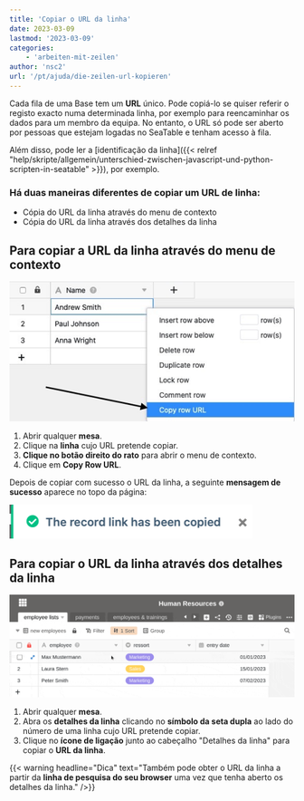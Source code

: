 ```yaml
---
title: 'Copiar o URL da linha'
date: 2023-03-09
lastmod: '2023-03-09'
categories:
    - 'arbeiten-mit-zeilen'
author: 'nsc2'
url: '/pt/ajuda/die-zeilen-url-kopieren'
---
```


Cada fila de uma Base tem um **URL** único. Pode copiá-lo se quiser referir o registo exacto numa determinada linha, por exemplo para reencaminhar os dados para um membro da equipa. No entanto, o URL só pode ser aberto por pessoas que estejam logadas no SeaTable e tenham acesso à fila.

Além disso, pode ler a [identificação da linha]({{< relref "help/skripte/allgemein/unterschied-zwischen-javascript-und-python-scripten-in-seatable" >}}), por exemplo.

### Há duas maneiras diferentes de copiar um URL de linha:

- Cópia do URL da linha através do menu de contexto
- Cópia do URL da linha através dos detalhes da linha

## Para copiar a URL da linha através do menu de contexto

![Cópia do URL da linha através da visualização da tabela](images/copy-cell-URL.jpg)

1. Abrir qualquer **mesa**.
2. Clique na **linha** cujo URL pretende copiar.
3. **Clique no botão direito do rato** para abrir o menu de contexto.
4. Clique em **Copy Row URL**.

Depois de copiar com sucesso o URL da linha, a seguinte **mensagem de sucesso** aparece no topo da página:

![Mensagem de sucesso sobre a cópia bem sucedida da linha URL](images/Erfolgsmeldung-Kopieren-Zeilen-URL.png)

## Para copiar o URL da linha através dos detalhes da linha

![Cópia do URL da linha através dos detalhes da linha](images/copy-URL-1.gif)

1. Abrir qualquer **mesa**.
2. Abra os **detalhes da linha** clicando no **símbolo da seta dupla** ao lado do número de uma linha cujo URL pretende copiar.
3. Clique no **ícone de ligação** junto ao cabeçalho "Detalhes da linha" para copiar o **URL da linha**.

{{< warning  headline="Dica"  text="Também pode obter o URL da linha a partir da **linha de pesquisa do seu browser** uma vez que tenha aberto os detalhes da linha." />}}
